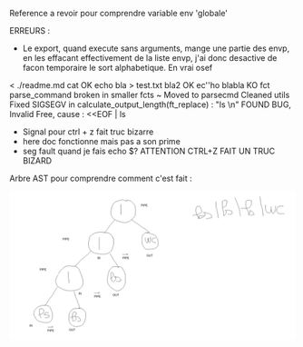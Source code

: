 Reference a revoir pour comprendre variable env 'globale'

ERREURS :

- Le export, quand execute sans arguments, mange une partie des envp, en les effacant effectivement de la liste envp, j'ai donc desactive de facon temporaire le sort alphabetique. En vrai osef

< ./readme.md cat OK
echo bla > test.txt bla2 OK
ec''ho blabla KO
fct parse_command broken in smaller fcts
~ Moved to parsecmd
Cleaned utils
Fixed SIGSEGV in calculate_output_length(ft_replace) : "ls \n"
FOUND BUG, Invalid Free, cause : <<EOF | ls

- Signal pour ctrl + z fait truc bizarre
- here doc fonctionne mais pas a son prime
- seg fault quand je fais echo $?
ATTENTION CTRL+Z FAIT UN TRUC BIZARD

Arbre AST pour comprendre comment c'est fait :

![alt text](<Screenshot from 2024-06-19 19-27-15.png>)


